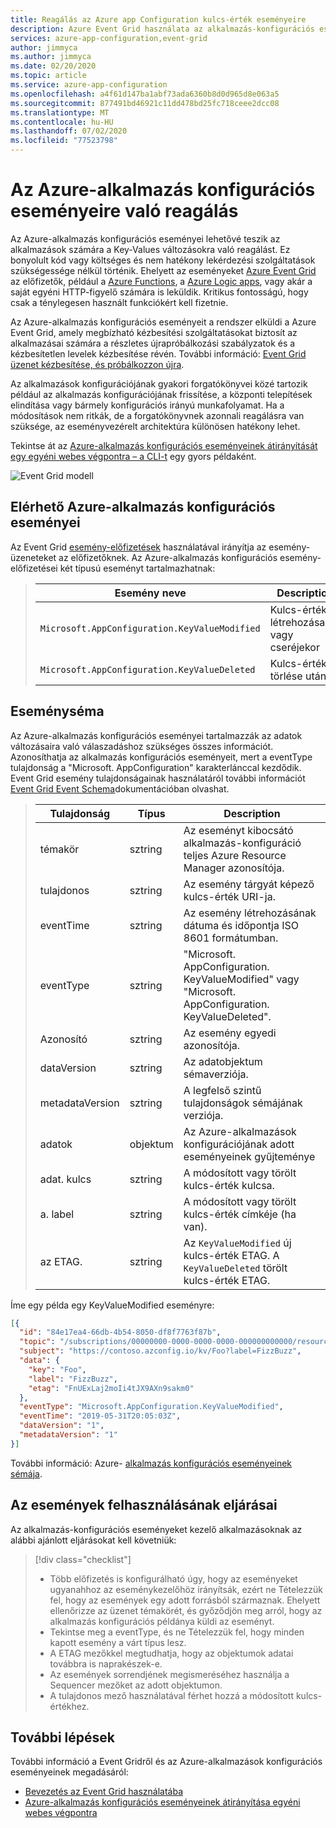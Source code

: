 ```yaml
---
title: Reagálás az Azure app Configuration kulcs-érték eseményeire
description: Azure Event Grid használata az alkalmazás-konfigurációs eseményekre való előfizetéshez.
services: azure-app-configuration,event-grid
author: jimmyca
ms.author: jimmyca
ms.date: 02/20/2020
ms.topic: article
ms.service: azure-app-configuration
ms.openlocfilehash: a4f61d147ba1abf73ada6360b8d0d965d8e063a5
ms.sourcegitcommit: 877491bd46921c11dd478bd25fc718ceee2dcc08
ms.translationtype: MT
ms.contentlocale: hu-HU
ms.lasthandoff: 07/02/2020
ms.locfileid: "77523798"
---
```

# <a name="reacting-to-azure-app-configuration-events"></a>Az Azure-alkalmazás konfigurációs eseményeire való reagálás

Az Azure-alkalmazás konfigurációs eseményei lehetővé teszik az alkalmazások számára a Key-Values változásokra való reagálást. Ez bonyolult kód vagy költséges és nem hatékony lekérdezési szolgáltatások szükségessége nélkül történik. Ehelyett az eseményeket [Azure Event Grid](https://azure.microsoft.com/services/event-grid/) az előfizetők, például a [Azure Functions](https://azure.microsoft.com/services/functions/), a [Azure Logic apps](https://azure.microsoft.com/services/logic-apps/), vagy akár a saját egyéni HTTP-figyelő számára is leküldik. Kritikus fontosságú, hogy csak a ténylegesen használt funkciókért kell fizetnie.

Az Azure-alkalmazás konfigurációs eseményeit a rendszer elküldi a Azure Event Grid, amely megbízható kézbesítési szolgáltatásokat biztosít az alkalmazásai számára a részletes újrapróbálkozási szabályzatok és a kézbesítetlen levelek kézbesítése révén. További információ: [Event Grid üzenet kézbesítése, és próbálkozzon újra](https://docs.microsoft.com/azure/event-grid/delivery-and-retry).

Az alkalmazások konfigurációjának gyakori forgatókönyvei közé tartozik például az alkalmazás konfigurációjának frissítése, a központi telepítések elindítása vagy bármely konfigurációs irányú munkafolyamat. Ha a módosítások nem ritkák, de a forgatókönyvnek azonnali reagálásra van szüksége, az eseményvezérelt architektúra különösen hatékony lehet.

Tekintse át az [Azure-alkalmazás konfigurációs eseményeinek átirányítását egy egyéni webes végpontra – a CLI-t](./howto-app-configuration-event.md) egy gyors példaként. 

![Event Grid modell](./media/event-grid-functional-model.png)

## <a name="available-azure-app-configuration-events"></a>Elérhető Azure-alkalmazás konfigurációs eseményei
Az Event Grid [esemény-előfizetések](../event-grid/concepts.md#event-subscriptions) használatával irányítja az esemény-üzeneteket az előfizetőknek. Az Azure-alkalmazás konfigurációs esemény-előfizetései két típusú eseményt tartalmazhatnak:  

> |Esemény neve|Description|
> |----------|-----------|
> |`Microsoft.AppConfiguration.KeyValueModified`|Kulcs-érték létrehozásakor vagy cseréjekor|
> |`Microsoft.AppConfiguration.KeyValueDeleted`|Kulcs-érték törlése után|

## <a name="event-schema"></a>Eseményséma
Az Azure-alkalmazás konfigurációs eseményei tartalmazzák az adatok változásaira való válaszadáshoz szükséges összes információt. Azonosíthatja az alkalmazás konfigurációs eseményeit, mert a eventType tulajdonság a "Microsoft. AppConfiguration" karakterlánccal kezdődik. Event Grid esemény tulajdonságainak használatáról további információt [Event Grid Event Schema](../event-grid/event-schema.md)dokumentációban olvashat.  

> |Tulajdonság|Típus|Description|
> |-------------------|------------------------|-----------------------------------------------------------------------|
> |témakör|sztring|Az eseményt kibocsátó alkalmazás-konfiguráció teljes Azure Resource Manager azonosítója.|
> |tulajdonos|sztring|Az esemény tárgyát képező kulcs-érték URI-ja.|
> |eventTime|sztring|Az esemény létrehozásának dátuma és időpontja ISO 8601 formátumban.|
> |eventType|sztring|"Microsoft. AppConfiguration. KeyValueModified" vagy "Microsoft. AppConfiguration. KeyValueDeleted".|
> |Azonosító|sztring|Az esemény egyedi azonosítója.|
> |dataVersion|sztring|Az adatobjektum sémaverziója.|
> |metadataVersion|sztring|A legfelső szintű tulajdonságok sémájának verziója.|
> |adatok|objektum|Az Azure-alkalmazások konfigurációjának adott eseményeinek gyűjteménye|
> |adat. kulcs|sztring|A módosított vagy törölt kulcs-érték kulcsa.|
> |a. label|sztring|A módosított vagy törölt kulcs-érték címkéje (ha van).|
> |az ETAG.|sztring|Az `KeyValueModified` új kulcs-érték ETAG. A `KeyValueDeleted` törölt kulcs-érték ETAG.|

Íme egy példa egy KeyValueModified eseményre:
```json
[{
  "id": "84e17ea4-66db-4b54-8050-df8f7763f87b",
  "topic": "/subscriptions/00000000-0000-0000-0000-000000000000/resourceGroups/testrg/providers/microsoft.appconfiguration/configurationstores/contoso",
  "subject": "https://contoso.azconfig.io/kv/Foo?label=FizzBuzz",
  "data": {
    "key": "Foo",
    "label": "FizzBuzz",
    "etag": "FnUExLaj2moIi4tJX9AXn9sakm0"
  },
  "eventType": "Microsoft.AppConfiguration.KeyValueModified",
  "eventTime": "2019-05-31T20:05:03Z",
  "dataVersion": "1",
  "metadataVersion": "1"
}]

```

További információ: Azure- [alkalmazás konfigurációs eseményeinek sémája](../event-grid/event-schema-app-configuration.md).

## <a name="practices-for-consuming-events"></a>Az események felhasználásának eljárásai
Az alkalmazás-konfigurációs eseményeket kezelő alkalmazásoknak az alábbi ajánlott eljárásokat kell követniük:
> [!div class="checklist"]
> * Több előfizetés is konfigurálható úgy, hogy az eseményeket ugyanahhoz az eseménykezelőhöz irányítsák, ezért ne Tételezzük fel, hogy az események egy adott forrásból származnak. Ehelyett ellenőrizze az üzenet témakörét, és győződjön meg arról, hogy az alkalmazás konfigurációs példánya küldi az eseményt.
> * Tekintse meg a eventType, és ne Tételezzük fel, hogy minden kapott esemény a várt típus lesz.
> * A ETAG mezőkkel megtudhatja, hogy az objektumok adatai továbbra is naprakészek-e.  
> * Az események sorrendjének megismeréséhez használja a Sequencer mezőket az adott objektumon.
> * A tulajdonos mező használatával férhet hozzá a módosított kulcs-értékhez.


## <a name="next-steps"></a>További lépések

További információ a Event Gridről és az Azure-alkalmazások konfigurációs eseményeinek megadásáról:

- [Bevezetés az Event Grid használatába](../event-grid/overview.md)
- [Azure-alkalmazás konfigurációs eseményeinek átirányítása egyéni webes végpontra](./howto-app-configuration-event.md)